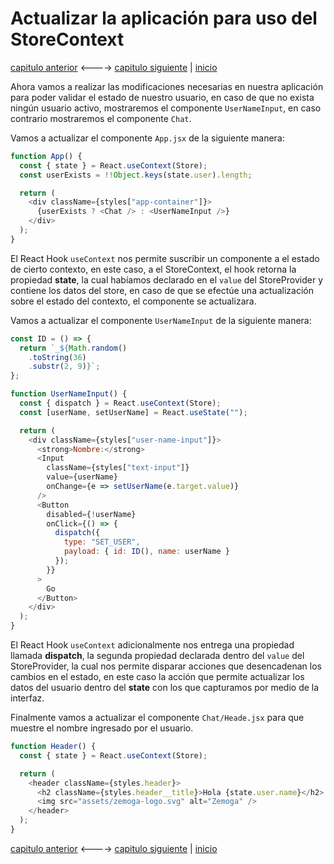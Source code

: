 # Actualizar la aplicación para uso del StoreContext

[capitulo anterior](Chapter_06.md) <----> [capitulo siguiente](Chapter_08.md) | [inicio](README.md)

Ahora vamos a realizar las modificaciones necesarias en nuestra aplicación para poder validar el estado de nuestro usuario, en caso de que no exista ningún usuario activo, mostraremos el componente `UserNameInput`, en caso contrario mostraremos el componente `Chat`.

Vamos a actualizar el componente `App.jsx` de la siguiente manera:

```javascript
function App() {
  const { state } = React.useContext(Store);
  const userExists = !!Object.keys(state.user).length;

  return (
    <div className={styles["app-container"]}>
      {userExists ? <Chat /> : <UserNameInput />}
    </div>
  );
}
```

El React Hook `useContext` nos permite suscribir un componente a el estado de cierto contexto, en este caso, a el StoreContext, el hook retorna la propiedad **state**, la cual habíamos declarado en el `value` del StoreProvider y contiene los datos del store, en caso de que se efectúe una actualización sobre el estado del contexto, el componente se actualizara.

Vamos a actualizar el componente `UserNameInput` de la siguiente manera:

```javascript
const ID = () => {
  return `_${Math.random()
    .toString(36)
    .substr(2, 9)}`;
};

function UserNameInput() {
  const { dispatch } = React.useContext(Store);
  const [userName, setUserName] = React.useState("");

  return (
    <div className={styles["user-name-input"]}>
      <strong>Nombre:</strong>
      <Input
        className={styles["text-input"]}
        value={userName}
        onChange={e => setUserName(e.target.value)}
      />
      <Button
        disabled={!userName}
        onClick={() => {
          dispatch({
            type: "SET_USER",
            payload: { id: ID(), name: userName }
          });
        }}
      >
        Go
      </Button>
    </div>
  );
}
```

El React Hook `useContext` adicionalmente nos entrega una propiedad llamada **dispatch**, la segunda propiedad declarada dentro del `value` del StoreProvider, la cual nos permite disparar acciones que desencadenan los cambios en el estado, en este caso la acción que permite actualizar los datos del usuario dentro del **state** con los que capturamos por medio de la interfaz.

Finalmente vamos a actualizar el componente `Chat/Heade.jsx` para que muestre el nombre ingresado por el usuario.

```javascript
function Header() {
  const { state } = React.useContext(Store);

  return (
    <header className={styles.header}>
      <h2 className={styles.header__title}>Hola {state.user.name}</h2>
      <img src="assets/zemoga-logo.svg" alt="Zemoga" />
    </header>
  );
}
```

[capitulo anterior](Chapter_06.md) <----> [capitulo siguiente](Chapter_08.md) | [inicio](README.md)
